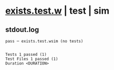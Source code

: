 # [exists.test.w](../../../../../../examples/tests/sdk_tests/bucket/exists.test.w) | test | sim

## stdout.log
```log
pass ─ exists.test.wsim (no tests)
 
 
Tests 1 passed (1)
Test Files 1 passed (1)
Duration <DURATION>
```

